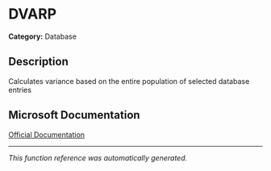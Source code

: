 # DVARP

**Category:** Database

## Description
Calculates variance based on the entire population of selected database entries

## Microsoft Documentation
[Official Documentation](https://support.microsoft.com//en-us/office/dvarp-function-eb0ba387-9cb7-45c8-81e9-0394912502fc)

---
*This function reference was automatically generated.*

